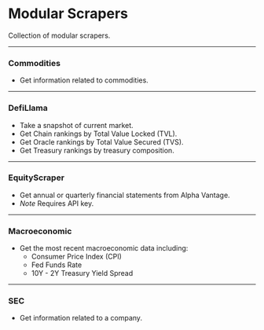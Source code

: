 # Modular Scrapers

Collection of modular scrapers.

---

### Commodities

- Get information related to commodities.

---

### DefiLlama

- Take a snapshot of current market.
- Get Chain rankings by Total Value Locked (TVL).
- Get Oracle rankings by Total Value Secured (TVS).
- Get Treasury rankings by treasury composition.

---

### EquityScraper

- Get annual or quarterly financial statements from Alpha Vantage.
- _Note_ Requires API key.

---

### Macroeconomic

- Get the most recent macroeconomic data including:
  - Consumer Price Index (CPI)
  - Fed Funds Rate
  - 10Y - 2Y Treasury Yield Spread

---

### SEC

- Get information related to a company.

